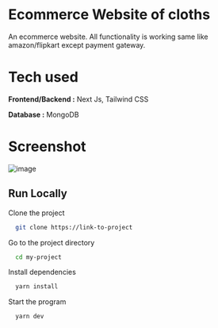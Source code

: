 # Ecommerce Website of cloths

An ecommerce website. All functionality is working same like amazon/flipkart except payment gateway.


# Tech used 

**Frontend/Backend :** Next Js, Tailwind CSS

**Database :** MongoDB


# Screenshot

![image](https://github.com/TheHimanshuDixit/wearncode/assets/107857348/5eda8d07-c297-4a10-898d-01aa2da5f64b)


## Run Locally

Clone the project

```bash
  git clone https://link-to-project
```

Go to the project directory

```bash
  cd my-project
```

Install dependencies

```bash
  yarn install
```

Start the program

```bash
  yarn dev
```
